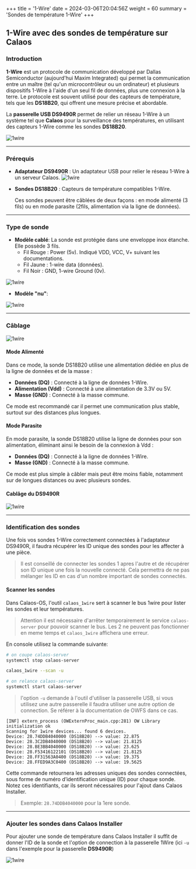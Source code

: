 +++
title = '1-Wire'
date = 2024-03-06T20:04:56Z
weight = 60
summary = 'Sondes de température 1-Wire'
+++

## 1-Wire avec des sondes de température sur Calaos

### Introduction

**1-Wire** est un protocole de communication développé par Dallas Semiconductor (aujourd'hui Maxim Integrated) qui permet la communication entre un maître (tel qu'un microcontrôleur ou un ordinateur) et plusieurs dispositifs 1-Wire à l'aide d'un seul fil de données, plus une connexion à la terre. Le protocole est souvent utilisé pour des capteurs de température, tels que les **DS18B20**, qui offrent une mesure précise et abordable.

La **passerelle USB DS9490R** permet de relier un réseau 1-Wire à un système tel que **Calaos** pour la surveillance des températures, en utilisant des capteurs 1-Wire comme les sondes **DS18B20**.

![1wire](/en/hardware/images/one_wire1.png?width=30pc&classes=shadow)

---

### Prérequis

- **Adaptateur DS9490R** : Un adaptateur USB pour relier le réseau 1-Wire à un serveur Calaos.
![1wire](/en/hardware/images/one_wire6.png?width=15pc&classes=shadow)
- **Sondes DS18B20** : Capteurs de température compatibles 1-Wire.
  
  Ces sondes peuvent être câblées de deux façons : en mode alimenté (3 fils) ou en mode parasite (2fils, alimentation via la ligne de données).

---

### Type de sonde

- **Modèle cablé**: La sonde est protégée dans une enveloppe inox étanche. Elle possède 3 fils.
  - Fil Rouge : Power (5v). Indiqué VDD, VCC, V+ suivant les documentations.
  - Fil Jaune : 1-wire data (données).
  - Fil Noir : GND, 1-wire Ground (0v).

![1wire](/en/hardware/images/one_wire2.png?width=15pc&classes=shadow)

- **Modèle "nu"**:
  
![1wire](/en/hardware/images/one_wire3.png?width=20pc&classes=shadow)

---

### Câblage

![1wire](/en/hardware/images/one_wire4.png?width=30pc&classes=shadow)

#### Mode Alimenté

Dans ce mode, la sonde DS18B20 utilise une alimentation dédiée en plus de la ligne de données et de la masse :

- **Données (DQ)** : Connecté à la ligne de données 1-Wire.
- **Alimentation (Vdd)** : Connecté à une alimentation de 3.3V ou 5V.
- **Masse (GND)** : Connecté à la masse commune.

Ce mode est recommandé car il permet une communication plus stable, surtout sur des distances plus longues.

#### Mode Parasite

En mode parasite, la sonde DS18B20 utilise la ligne de données pour son alimentation, éliminant ainsi le besoin de la connexion à Vdd :

- **Données (DQ)** : Connecté à la ligne de données 1-Wire.
- **Masse (GND)** : Connecté à la masse commune.

Ce mode est plus simple à câbler mais peut être moins fiable, notamment sur de longues distances ou avec plusieurs sondes.

#### Cablâge du DS9490R

![1wire](/en/hardware/images/one_wire7.png?width=30pc&classes=shadow)

---

### Identification des sondes

Une fois vos sondes 1-Wire correctement connectées à l'adaptateur DS9490R, il faudra récupérer les ID unique des sondes pour les affecter à une pièce.

> Il est conseillé de connecter les sondes 1 apres l'autre et de récupérer son ID unique une fois la nouvelle connecté. Cela permettra de ne pas mélanger les ID en cas d'un nombre important de sondes connectés.

#### Scanner les sondes

Dans Calaos-OS, l'outil `calaos_1wire` sert à scanner le bus 1wire pour lister les sondes et leur températures.

> Attention il est nécessaire d'arrêter temporairement le service `calaos-server` pour pouvoir scanner le bus. Les 2 ne peuvent pas fonctionner en meme temps et `calaos_1wire` affichera une erreur.

En console utilisez la commande suivante:

```bash
# on coupe calaos-server
systemctl stop calaos-server

calaos_1wire --scan -u

# on relance calaos-server
systemctl start calaos-server
```

> l'option `-u` demande à l'outil d'utiliser la passerelle USB, si vous utilisez une autre passerelle il faudra utiliser une autre option de connection. Se référer à la documentation de OWFS dans ce cas.

```shell
[INF] extern_process (OWExternProc_main.cpp:281) OW Library initialization ok
Scanning for 1wire devices... found 6 devices.
Device: 28.74DDB4040000 (DS18B20) --> value: 22.875
Device: 28.3C2DB4040000 (DS18B20) --> value: 21.8125
Device: 28.BE3BB4040000 (DS18B20) --> value: 23.625
Device: 28.F53416122101 (DS18B20) --> value: 21.8125
Device: 28.FF31563A0400 (DS18B20) --> value: 19.375
Device: 28.FFED9A3C0400 (DS18B20) --> value: 19.5625
```

Cette commande retournera les adresses uniques des sondes connectées, sous forme de numéro d’identification unique (ID) pour chaque sonde. Notez ces identifiants, car ils seront nécessaires pour l'ajout dans Calaos Installer.

> Exemple: `28.74DDB4040000` pour la 1ere sonde.

---

### Ajouter les sondes dans Calaos Installer

Pour ajouter une sonde de température dans Calaos Installer il suffit de donner l'ID de la sonde et l'option de connection à la passerelle 1Wire (ici `-u` dans l'exemple pour la passerelle **DS9490R**)

![1wire](/en/hardware/images/1w_01.png?width=10pc&classes=shadow)
